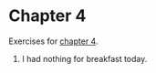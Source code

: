 # Chapter 4
Exercises for [chapter 4](https://info201.github.io/git-basics.html).
1. I had nothing for breakfast today.
